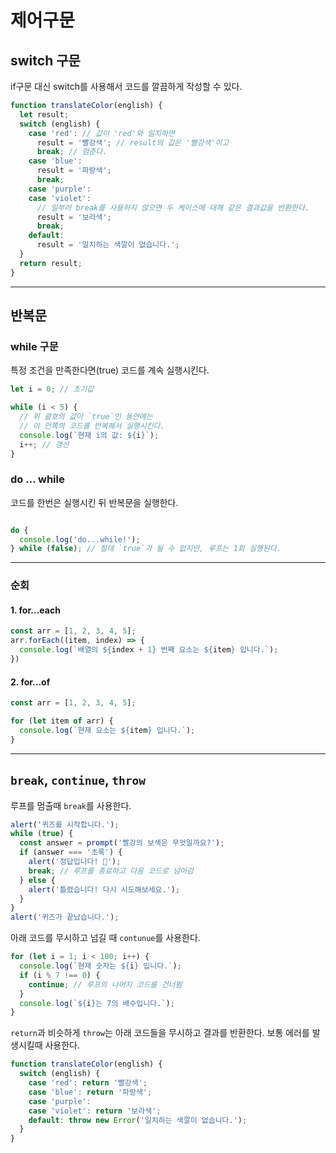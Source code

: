 # 제어구문
## switch 구문
if구문 대신 switch를 사용해서 코드를 깔끔하게 작성할 수 있다.

```js
function translateColor(english) {
  let result;
  switch (english) {
    case 'red': // 값이 'red'와 일치하면
      result = '빨강색'; // result의 값은 '빨강색'이고
      break; // 멈춘다.
    case 'blue':
      result = '파랑색';
      break;
    case 'purple':
    case 'violet':
	  // 일부러 break를 사용하지 않으면 두 케이스에 대해 같은 결과값을 반환한다.
      result = '보라색';
      break;
    default:
      result = '일치하는 색깔이 없습니다.';
  }
  return result;
}

```

---
## 반복문

### while 구문

특정 조건을 만족한다면(true) 코드를 계속 실행시킨다.

```js
let i = 0; // 초기값

while (i < 5) {
  // 위 괄호의 값이 `true`인 동안에는
  // 이 안쪽의 코드를 반복해서 실행시킨다.
  console.log(`현재 i의 값: ${i}`);
  i++; // 갱신
}
```

### do ... while

코드를 한번은 실행시킨 뒤 반복문을 실행한다.

```js

do {
  console.log('do...while!');
} while (false); // 절대 `true`가 될 수 없지만, 루프는 1회 실행된다.
```

---
### 순회

#### 1. for...each

```js
const arr = [1, 2, 3, 4, 5];
arr.forEach((item, index) => {
  console.log(`배열의 ${index + 1} 번째 요소는 ${item} 입니다.`);
})
```

#### 2. for...of
```js
const arr = [1, 2, 3, 4, 5];

for (let item of arr) {
  console.log(`현재 요소는 ${item} 입니다.`);
}
```

---
## `break`, `continue`, `throw`

루프를 멈출때 `break`를 사용한다.
```js
alert('퀴즈를 시작합니다.');
while (true) {
  const answer = prompt('빨강의 보색은 무엇일까요?');
  if (answer === '초록') {
    alert('정답입니다! 🎉');
    break; // 루프를 종료하고 다음 코드로 넘어감
  } else {
    alert('틀렸습니다! 다시 시도해보세요.');
  }
}
alert('퀴즈가 끝났습니다.');
```

아래 코드를 무시하고 넘길 때 `contunue`를 사용한다.

```js
for (let i = 1; i < 100; i++) {
  console.log(`현재 숫자는 ${i} 입니다.`);
  if (i % 7 !== 0) {
    continue; // 루프의 나머지 코드를 건너뜀
  }
  console.log(`${i}는 7의 배수입니다.`);
}
```

`return`과 비슷하게 `throw`는 아래 코드들을 무시하고 결과를 반환한다. 보통 에러를 발생시킬때 사용한다.
```js
function translateColor(english) {
  switch (english) {
    case 'red': return '빨강색';
    case 'blue': return '파랑색';
    case 'purple':
    case 'violet': return '보라색';
    default: throw new Error('일치하는 색깔이 없습니다.');
  }
}
```